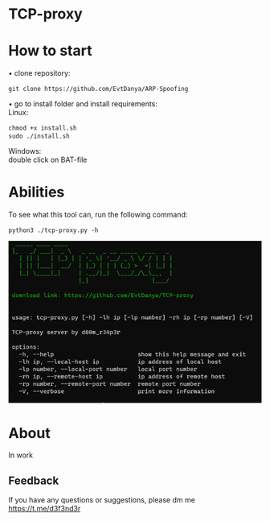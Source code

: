 # TCP-proxy

# How to start   
• clone repository: 
```
git clone https://github.com/EvtDanya/ARP-Spoofing
``` 
• go to install folder and install requirements:  
Linux:    
```
chmod +x install.sh
sudo ./install.sh
```   
Windows:  
double click on BAT-file  

# Abilities
To see what this tool can, run the following command:
  ```
  python3 ./tcp-proxy.py -h
  ```
![screen of result](https://github.com/EvtDanya/TCP-proxy/blob/main/github/print_help.png)  

# About  
In work

## Feedback  
If you have any questions or suggestions, please dm me https://t.me/d3f3nd3r